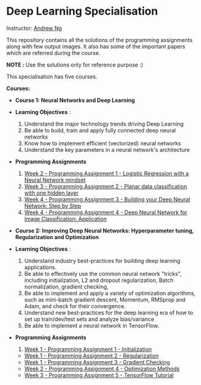 # Deep Learning Specialisation
Instructor: [Andrew Ng](http://www.andrewng.org/)

This repository contains all the solutions of the programming assignments along with few output images. It also has some of the important papers which are referred during the course. 

**NOTE :** Use the solutions only for reference purpose :)

This specialisation has five courses. 

**Courses:**
- **Course 1: Neural Networks and Deep Learning**
- **Learning Objectives** :
   1. Understand the major technology trends driving Deep Learning
   2. Be able to build, train and apply fully connected deep neural networks
   3. Know how to implement efficient (vectorized) neural networks 
   4. Understand the key parameters in a neural network's architecture
- **Programming Assignments**

  1. [Week 2 - Programming Assignment 1 - Logistic Regression with a Neural Network mindset](https://github.com/Gurupradeep/deeplearning.ai-Assignments/blob/master/Neural-networks-Deep-learning/Week2/Logistic%2BRegression%2Bwith%2Ba%2BNeural%2BNetwork%2Bmindset%2Bv4.ipynb)
  2. [Week 3 - Programming Assignment 2 - Planar data classification with one hidden layer](https://github.com/Gurupradeep/deeplearning.ai-Assignments/blob/master/Neural-networks-Deep-learning/Week3/Planar%2Bdata%2Bclassification%2Bwith%2Bone%2Bhidden%2Blayer%2Bv4.ipynb)
  3. [Week 4 - Programming Assignment 3 - Building your Deep Neural Network: Step by Step](https://github.com/Gurupradeep/deeplearning.ai-Assignments/blob/master/Neural-networks-Deep-learning/Week4/Building%2Byour%2BDeep%2BNeural%2BNetwork%2B-%2BStep%2Bby%2BStep%2Bv5.ipynb)
  4. [Week 4 - Programming Assignment 4 - Deep Neural Network for Image Classification: Application](https://github.com/Gurupradeep/deeplearning.ai-Assignments/blob/master/Neural-networks-Deep-learning/Week4/Deep%2BNeural%2BNetwork%2B-%2BApplication%2Bv3.ipynb)


- **Course 2: Improving Deep Neural Networks: Hyperparameter tuning, Regularization and Optimization**
- **Learning Objectives** :
   1. Understand industry best-practices for building deep learning applications. 
   2. Be able to effectively use the common neural network "tricks", including initialization, L2 and dropout regularization, Batch           normalization, gradient checking, 
   3. Be able to implement and apply a variety of optimization algorithms, such as mini-batch gradient descent, Momentum, RMSprop and         Adam, and check for their convergence. 
   4. Understand new best-practices for the deep learning era of how to set up train/dev/test sets and analyze bias/variance
   5. Be able to implement a neural network in TensorFlow. 
   
- **Programming Assignments**
  1. [Week 1 - Programming Assignment 1 - Initialization](https://github.com/Gurupradeep/deeplearning.ai-Assignments/blob/master/Improving%20Deep%20Neural%20Networks/Week1/Initialization.ipynb)
  - [Week 1 - Programming Assignment 2 - Regularization](https://github.com/Gurupradeep/deeplearning.ai-Assignments/blob/master/Improving%20Deep%20Neural%20Networks/Week1/Regularization.ipynb)
  - [Week 1 - Programming Assignment 3 - Gradient Checking](https://github.com/Gurupradeep/deeplearning.ai-Assignments/blob/master/Improving%20Deep%20Neural%20Networks/Week1/Gradient%2BChecking%2Bv1.ipynb)
  - [Week 2 - Programming Assignment 4 - Optimization Methods](https://github.com/Gurupradeep/deeplearning.ai-Assignments/blob/master/Improving%20Deep%20Neural%20Networks/Week2/Optimization%2Bmethods.ipynb)
  - [Week 3 - Programming Assignment 5 - TensorFlow Tutorial](https://github.com/Gurupradeep/deeplearning.ai-Assignments/blob/master/Improving%20Deep%20Neural%20Networks/Week3/Tensorflow%2BTutorial.ipynb)
  

  
